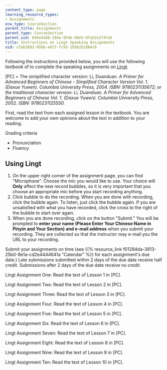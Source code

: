 ```yaml
---
content_type: page
learning_resource_types:
- Assignments
ocw_type: CourseSection
parent_title: Assignments
parent_type: CourseSection
parent_uid: 836e4168-284e-954b-99e5-0fa52e2747a5
title: Instructions on Lingt Speaking Assignments
uid: c5ab2893-05bb-e61f-fc95-193b2b1864c8
---
```


Following the instructions provided below, you will use the following textbook of to complete the speaking assignments on [Lingt](https://www.lingt.com/).

\[PC\] = The simiplified character version: Li, Duanduan. _A Primer for Advanced Beginners of Chinese - Simplified Character Version Vol. 1. (__Daxue Yuwen)._ Columbia University Press, 2004. ISBN: 9780231135672; or the traditional character version: Li, Duanduan. _A Primer for Advanced Beginners of Chinese Vol. 1._ (_Daxue Yuwen)_. Columbia University Press, 2002. ISBN: 9780231125550_._

First, read the text from each assigned lesson in the textbook. You are welcome to add your own opinions about the text in addition to your reading.

Grading criteria

*   Pronunciation
*   Fluency

Using Lingt
-----------

1.  On the upper right corner of the assignment page, you can find "Microphone". Choose the mic you would like to use. Your choice will **Only** affect the new record bubbles, so it is very important that you choose an appropriate mic before you start recording anything.
2.  Click bubble to do the recording. When you are done with recording, click the bubble again. To listen, just click the bubble again. If you are unsatisfied with what you have recorded, click the cross to the right of the bubble to start over again.
3.  When you are done recording, click on the button "Submit." You will be prompted to **enter your name** **(Please Enter Your Chinese Name in _Pinyin_ and Your Section)** **and e-mail address** when you submit your recording. They are collected so that the instructor may e-mail you the URL to your recording.

Submit your assignments on time (see {{% resource_link f01284da-3813-25b0-8e1a-cd2e4444641a "Calendar" %}} for each assignment's due date.) Late submissions submitted within 2 days of the due date receive half credit. Submissions after 2 days of the due date receive no credit.

Lingt Assignment One: Read the text of Lesson 1 in \[PC\].

Lingt Assignment Two: Read the text of Lesson 2 in \[PC\].

Lingt Assignment Three: Read the text of Lesson 3 in \[PC\].

Lingt Assignment Four: Read the text of Lesson 4 in \[PC\].

Lingt Assignment Five: Read the text of Lesson 5 in \[PC\].

Lingt Assignment Six: Read the text of Lesson 6 in \[PC\].

Lingt Assignment Seven: Read the text of Lesson 7 in \[PC\].

Lingt Assignment Eight: Read the text of Lesson 8 in \[PC\].

Lingt Assignment Nine: Read the text of Lesson 9 in \[PC\].

Lingt Assignment Ten: Read the text of Lesson 10 in \[PC\].
